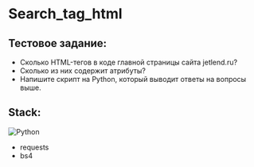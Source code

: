 # Search_tag_html

## Тестовое задание:

* Сколько HTML-тегов в коде главной страницы сайта jetlend.ru?
* Сколько из них содержит атрибуты?
* Напишите скрипт на Python, который выводит ответы на вопросы выше.


## Stack:
![Python](https://img.shields.io/badge/python-3670A0?style=for-the-badge&logo=python&logoColor=ffdd54) 
* requests
* bs4


